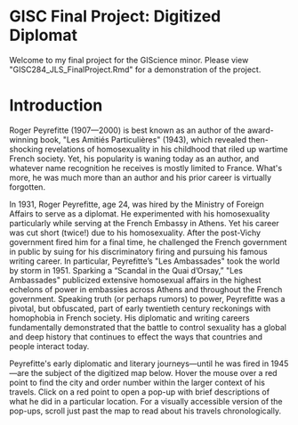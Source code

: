 # GISC Final Project: Digitized Diplomat

Welcome to my final project for the GIScience minor. Please view "GISC284_JLS_FinalProject.Rmd" for a demonstration of the project.

# Introduction

Roger Peyrefitte (1907—2000) is best known as an author of the award-winning book, "Les Amitiés Particulières" (1943), which revealed then-shocking revelations of homosexuality in his childhood that riled up wartime French society. Yet, his popularity is waning today as an author, and whatever name recognition he receives is mostly limited to France. What's more, he was much more than an author and his prior career is virtually forgotten.

In 1931, Roger Peyrefitte, age 24, was hired by the Ministry of Foreign Affairs to serve as a diplomat. He experimented with his homosexuality particularly while serving at the French Embassy in Athens. Yet his career was cut short (twice!) due to his homosexuality. After the post-Vichy government fired him for a final time, he challenged the French government in public by suing for his discriminatory firing and pursuing his famous writing career. In particular, Peyrefitte’s "Les Ambassades" took the world by storm in 1951. Sparking a “Scandal in the Quai d’Orsay,” "Les Ambassades" publicized extensive homosexual affairs in the highest echelons of power in embassies across Athens and throughout the French government. Speaking truth (or perhaps rumors) to power, Peyrefitte was a pivotal, but obfuscated, part of early twentieth century reckonings with homophobia in French society. His diplomatic and writing careers fundamentally demonstrated that the battle to control sexuality has a global and deep history that continues to effect the ways that countries and people interact today.

Peyrefitte's early diplomatic and literary journeys—until he was fired in 1945—are the subject of the digitized map below. Hover the mouse over a red point to find the city and order number within the larger context of his travels. Click on a red point to open a pop-up with brief descriptions of what he did in a particular location. For a visually accessible version of the pop-ups, scroll just past the map to read about his travels chronologically.
